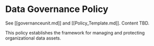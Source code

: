 # Data Governance Policy

See [[governanceunit.md]] and [[Policy_Template.md]]. Content TBD.

This policy establishes the framework for managing and protecting organizational data assets. 